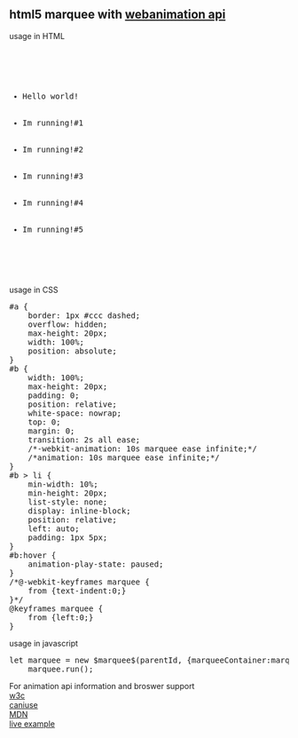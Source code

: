 <h2>html5 marquee with <a href="https://w3c.github.io/web-animations/" target="_balnk">webanimation api</a></h2>
<p>
usage in HTML
</p>
<pre>
<div id='a'>
  <ul id='b'>
    <li>Hello world!</li>
    <li>Im running!#1</li>
    <li>Im running!#2</li>
    <li>Im running!#3</li>
    <li>Im running!#4</li>
    <li>Im running!#5</li>
  </ul>
</div>
</pre>
<p>
usage in CSS
</p>
<pre>
#a {
    border: 1px #ccc dashed;
    overflow: hidden;
    max-height: 20px;
    width: 100%;
    position: absolute;
}
#b {
    width: 100%;
    max-height: 20px;
    padding: 0;
    position: relative;
    white-space: nowrap;
    top: 0;
    margin: 0;
    transition: 2s all ease;
    /*-webkit-animation: 10s marquee ease infinite;*/
    /*animation: 10s marquee ease infinite;*/
}
#b > li {
    min-width: 10%;
    min-height: 20px;
    list-style: none;
    display: inline-block;
    position: relative;
    left: auto;
    padding: 1px 5px;
}
#b:hover {
    animation-play-state: paused;
}
/*@-webkit-keyframes marquee {
    from {text-indent:0;}
}*/
@keyframes marquee {
    from {left:0;}
}
</pre>
<p>
usage in javascript
</p>
<pre>
let marquee = new $marquee$(parentId, {marqueeContainer:marqueeContainerId});
	marquee.run();
</pre>
<p>For animation api information and broswer support<br>
<a href="https://w3c.github.io/web-animations/" target="_blank">w3c</a><br>
<a href="http://caniuse.com/#search=animate" target="_blank">caniuse</a><br>
<a href="https://developer.mozilla.org/zh-TW/docs/Web/API/Animation" target="_blank">MDN</a><br>
<a href="https://jsfiddle.net/PeterLai/cL65vey3/23/" target="_blank">live example</a>